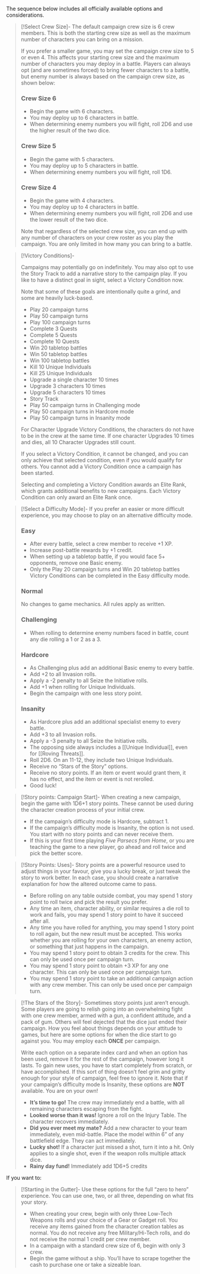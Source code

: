 
The sequence below includes all officially available options and considerations. 

> [!Select Crew Size]-
> The default campaign crew size is 6 crew members. This is both the starting crew size as well as the maximum number of characters you can bring on a mission.
> 
> If you prefer a smaller game, you may set the campaign crew size to 5 or even 4. This affects your starting crew size and the maximum number of characters you may deploy in a battle. Players can always opt (and are sometimes forced) to bring fewer characters to a battle, but enemy number is always based on the campaign crew size, as shown below:
> 
> ### Crew Size 6
> - Begin the game with 6 characters.
> - You may deploy up to 6 characters in battle.
> - When determining enemy numbers you will fight, roll 2D6 and use the higher result of the two dice.
> 
> ### Crew Size 5
> - Begin the game with 5 characters.
> - You may deploy up to 5 characters in battle.
> - When determining enemy numbers you will fight, roll 1D6.
> 
> ### Crew Size 4
> - Begin the game with 4 characters.
> - You may deploy up to 4 characters in battle.
> - When determining enemy numbers you will fight, roll 2D6 and use the lower result of the two dice.
> 
> Note that regardless of the selected crew size, you can end up with any number of characters on your crew roster as you play the campaign. You are only limited in how many you can bring to a battle.

> [!Victory Conditions]-
> 
> Campaigns may potentially go on indefinitely. You may also opt to use the Story Track to add a narrative story to the campaign play. If you like to have a distinct goal in sight, select a Victory Condition now.
> 
> Note that some of these goals are intentionally quite a grind, and some are heavily luck-based.
> 
> - Play 20 campaign turns
> - Play 50 campaign turns
> - Play 100 campaign turns
> - Complete 3 Quests
> - Complete 5 Quests
> - Complete 10 Quests
> - Win 20 tabletop battles
> - Win 50 tabletop battles
> - Win 100 tabletop battles
> - Kill 10 Unique Individuals
> - Kill 25 Unique Individuals
> - Upgrade a single character 10 times
> - Upgrade 3 characters 10 times
> - Upgrade 5 characters 10 times
> - Story Track
> - Play 50 campaign turns in Challenging mode
> - Play 50 campaign turns in Hardcore mode
> - Play 50 campaign turns in Insanity mode
> 
> For Character Upgrade Victory Conditions, the characters do not have to be in the crew at the same time. If one character Upgrades 10 times and dies, all 10 Character Upgrades still count.
> 
> If you select a Victory Condition, it cannot be changed, and you can only achieve that selected condition, even if you would qualify for others. You cannot add a Victory Condition once a campaign has been started.
> 
> Selecting and completing a Victory Condition awards an Elite Rank, which grants additional benefits to new campaigns. Each Victory Condition can only award an Elite Rank once.

> [!Select a Difficulty Mode]-
> If you prefer an easier or more difficult experience, you may choose to play on an alternative difficulty mode.
> ### Easy
> - After every battle, select a crew member to receive +1 XP.
> - Increase post-battle rewards by +1 credit.
> - When setting up a tabletop battle, if you would face 5+ opponents, remove one Basic enemy.
> - Only the Play 20 campaign turns and Win 20 tabletop battles Victory Conditions can be completed in the Easy difficulty mode.
> ### Normal
> No changes to game mechanics. All rules apply as written.
> ### Challenging
> - When rolling to determine enemy numbers faced in battle, count any die rolling a 1 or 2 as a 3.
> ### Hardcore
> - As Challenging plus add an additional Basic enemy to every battle.
> - Add +2 to all Invasion rolls.
> - Apply a -2 penalty to all Seize the Initiative rolls.
> - Add +1 when rolling for Unique Individuals.
> - Begin the campaign with one less story point.
> ### Insanity
> - As Hardcore plus add an additional specialist enemy to every battle.
> - Add +3 to all Invasion rolls.
> - Apply a -3 penalty to all Seize the Initiative rolls.
> - The opposing side always includes a [[Unique Individual]], even for [[Roving Threats]].
> - Roll 2D6. On an 11-12, they include two Unique Individuals.
> - Receive no “Stars of the Story” options.
> - Receive no story points. If an item or event would grant them, it has no effect, and the item or event is not rerolled.
> - Good luck!

> [!Story points: Campaign Start]-
> When creating a new campaign, begin the game with 1D6+1 story points. These cannot be used during the character creation process of your initial crew.
> 
> - If the campaign’s difficulty mode is Hardcore, subtract 1.
> - If the campaign’s difficulty mode is Insanity, the option is not used. You start with no story points and can never receive them.
> - If this is your first time playing *Five Parsecs from Home*, or you are teaching the game to a new player, go ahead and roll twice and pick the better score.

> [!Story Points: Uses]-
> Story points are a powerful resource used to adjust things in your favour, give you a lucky break, or just tweak the story to work better. In each case, you should create a narrative explanation for how the altered outcome came to pass.
> 
> - Before rolling on any table outside combat, you may spend 1 story point to roll twice and pick the result you prefer.
> - Any time an item, character ability, or similar requires a die roll to work and fails, you may spend 1 story point to have it succeed after all.
> - Any time you have rolled for anything, you may spend 1 story point to roll again, but the new result must be accepted. This works whether you are rolling for your own characters, an enemy action, or something that just happens in the campaign.
> - You may spend 1 story point to obtain 3 credits for the crew. This can only be used once per campaign turn.
> - You may spend 1 story point to obtain +3 XP for any one character. This can only be used once per campaign turn.
> - You may spend 1 story point to take an additional campaign action with any crew member. This can only be used once per campaign turn.

> [!The Stars of the Story]-
> Sometimes story points just aren’t enough. Some players are going to relish going into an overwhelming fight with one crew member, armed with a gun, a confident attitude, and a pack of gum. Others will feel dejected that the dice just ended their campaign. How you feel about things depends on your attitude to games, but here are some options for when the dice start to go against you. You may employ each **ONCE** per campaign.
> 
> Write each option on a separate index card and when an option has been used, remove it for the rest of the campaign, however long it lasts. To gain new uses, you have to start completely from scratch, or have accomplished. If this sort of thing doesn’t feel grim and gritty enough for your style of campaign, feel free to ignore it. Note that if your campaign’s difficulty mode is Insanity, these options are **NOT** available. You are on your own!
> 
> - **It’s time to go!** The crew may immediately end a battle, with all remaining characters escaping from the fight.
> - **Looked worse than it was!** Ignore a roll on the Injury Table. The character recovers immediately.
> - **Did you ever meet my mate?** Add a new character to your team immediately, even mid-battle. Place the model within 6” of any battlefield edge. They can act immediately.
> - **Lucky shot!** If a character just missed a shot, turn it into a hit. Only applies to a single shot, even if the weapon rolls multiple attack dice.
> - **Rainy day fund!** Immediately add 1D6+5 credits

If you want to:
> [!Starting in the Gutter]-
> Use these options for the full “zero to hero” experience. You can use one, two, or all three, depending on what fits your story.
> 
> - When creating your crew, begin with only three Low-Tech Weapons rolls and your choice of a Gear or Gadget roll. You receive any items gained from the character creation tables as normal. You do not receive any free Military/Hi-Tech rolls, and do not receive the normal 1 credit per crew member.
> - In a campaign with a standard crew size of 6, begin with only 3 crew.
> - Begin the game without a ship. You’ll have to scrape together the cash to purchase one or take a sizeable loan. 





